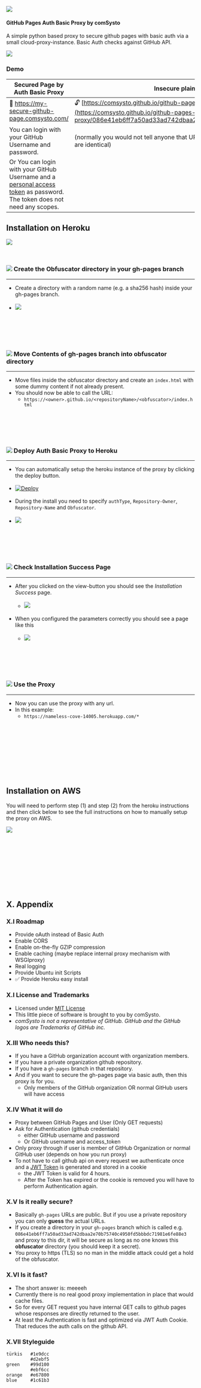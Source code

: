 [![](./doc/logo.png)](https://github.com/comsysto/github-pages-basic-auth-proxy)

#### GitHub Pages Auth Basic Proxy by comSysto
A simple python based proxy to secure github pages with basic auth via a small cloud-proxy-instance.
Basic Auth checks against GitHub API. 

 
![](./doc/basic-proxy.png)

### Demo


| Secured Page by Auth Basic Proxy | Insecure plain GitHub Pages URL |
|--------------------------|-------------------------------|
| :closed_lock_with_key: https://my-secure-github-page.comsysto.com/ | :unlock:  [https://comsysto.github.io/github-pages-basic-auth-proxy/086e4...fe88e3/](https://comsysto.github.io/github-pages-basic-auth-proxy/086e41eb6ff7a50ad33ad742dbaa2e70b75740c4950fd5bbbdc71981e6fe88e3/) |
| You can login with your GitHub Username and password.  |  (normally you would not tell anyone that URL. It is just here that you see that these pages are identical) |
| Or You can login with your GitHub Username and a [personal access token](https://help.github.com/articles/creating-an-access-token-for-command-line-use/) as password. The token does not need any scopes.| |


## Installation on Heroku

![](./doc/beta-warning.png)

<br>

### ![](./doc/step-bubble-1.png) Create the Obfuscator directory in your gh-pages branch
<hr>

  * Create a directory with a random name (e.g. a sha256 hash) inside your gh-pages branch. <br>&nbsp;
  * ![](./doc/urls-and-obfuscator-explained.png)

<br><br><br><br>

### ![](./doc/step-bubble-2.png) Move Contents of gh-pages branch into obfuscator directory
<hr>

  * Move files inside the obfuscator directory and create an `index.html` with some dummy content if not already present.
  * You should now be able to call the URL: 
    * `https://<owner>.github.io/<repositoryName>/<obfuscator>/index.html`

<br><br><br><br>

### ![](./doc/step-bubble-3.png) Deploy Auth Basic Proxy to Heroku
<hr>

  * You can automatically setup the heroku instance of the proxy by clicking the deploy button.<br>&nbsp;
  * [![Deploy](https://www.herokucdn.com/deploy/button.svg)](https://heroku.com/deploy)  <br>&nbsp;
  * During the install you need to specify `authType`, `Repository-Owner`, `Repository-Name` and `Obfuscator`. <br>&nbsp;
  * ![](./doc/heroku-one-click-install.gif)

<br><br><br><br>

### ![](./doc/step-bubble-4.png) Check Installation Success Page
<hr>

  * After you clicked on the view-button you should see the *Installation Success* page. <br>&nbsp;
    * ![](./doc/heroku-deploy-success.png) <br>&nbsp;
  * When you configured the parameters correctly you should see a page like this <br>&nbsp;
    * ![](./doc/heroku-install-success.png)

<br><br><br><br>

### ![](./doc/step-bubble-5.png) Use the Proxy
<hr>

  * Now you can use the proxy with any url. 
  * In this example:
    * `https://nameless-cove-14005.herokuapp.com/*`

<br><br><br><br>
<br><br><br><br>

## Installation on AWS

You will need to perform step (1) and step (2) from the heroku instructions and then 
click below to see the full instructions on how to manually setup the proxy on AWS.

[![](./doc/aws-logo.png)](./doc/Howto-Install-on-AWS.md)


<br><br><br><br>
<br><br><br><br>

## X. Appendix

### X.I Roadmap

  * Provide oAuth instead of Basic Auth
  * Enable CORS
  * Enable on-the-fly GZIP compression
  * Enable caching (maybe replace internal proxy mechanism with WSGIproxy)
  * Real logging
  * Provide Ubuntu init Scripts
  * :white_check_mark: Provide Heroku easy install


### X.I License and Trademarks

  * Licensed under [MIT License](./LICENSE.md)
  * This little piece of software is brought to you by comSysto.
  * *comSysto is not a representative of GitHub. GitHub and the GitHub logos are Trademarks of GitHub inc.* 

### X.III Who needs this?

  * If you have a GitHub organization account with organization members.
  * If you have a private organization github repository.
  * If you have a `gh-pages` branch in that repository.
  * And if you want to secure the gh-pages page via basic auth, then this proxy is for you.
    * Only members of the GitHub organization OR normal GitHub users will have access
  
### X.IV What it will do


  * Proxy between GitHub Pages and User (Only GET requests)
  * Ask for Authentication (github credentials)
    * either GitHub username and password
    * Or GitHub username and access_token
  * Only proxy through if user is member of GitHub Organization or normal GitHub user (depends on how you run proxy)
  * To not have to call github api on every request we authenticate once and a [JWT Token](https://jwt.io/) is generated and stored in a cookie
    * the JWT Token is valid for 4 hours.
    * After the Token has expired or the cookie is removed you will have to perform Authentication again.
  
### X.V Is it really secure?
 
  * Basically `gh-pages` URLs are public. But if you use a private repository you can only **guess** the actual URLs. 
  * If you create a directory in your `gh-pages` branch which is called e.g. `086e41eb6ff7a50ad33ad742dbaa2e70b75740c4950fd5bbbdc71981e6fe88e3` and proxy to this dir, it will be secure as long as no one knows this **obfuscator** directory (you should keep it a secret).
  * You proxy to https (TLS) so no man in the middle attack could get a hold of the obfuscator.

### X.VI Is it fast?
 
  * The short answer is: meeeeh
  * Currently there is no real good proxy implementation in place that would cache files.
  * So for every GET request you have internal GET calls to github pages whose responses are directly returned to the user.
  * At least the Authentication is fast and optimized via JWT Auth Cookie. That reduces the auth calls on the github API.


### X.VII Styleguide

```
türkis   #1e9dcc
         #d2ebf5 
green    #99d100  
         #ebf6cc 
orange   #e67800 
blue     #1c61b3
```
